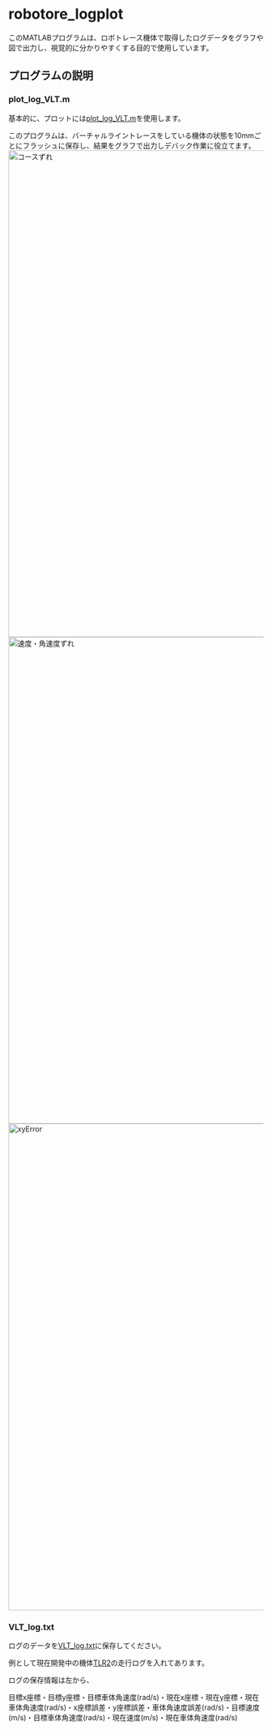 # robotore_logplot
このMATLABプログラムは、ロボトレース機体で取得したログデータをグラフや図で出力し、視覚的に分かりやすくする目的で使用しています。

## プログラムの説明
### plot_log_VLT.m
基本的に、プロットには[plot_log_VLT.m](https://github.com/kentotutui/robotore_logplot/blob/master/plot_log_VLT.m)を使用します。

このプログラムは、バーチャルライントレースをしている機体の状態を10mmごとにフラッシュに保存し、結果をグラフで出力しデバック作業に役立てます。
<img width="960" alt="コースずれ" src="https://github.com/kentotutui/robotore_logplot/assets/74086911/00bdd9ca-2592-4a9f-a779-e6b9a936ab09">
<img width="960" alt="速度・角速度ずれ" src="https://github.com/kentotutui/robotore_logplot/assets/74086911/1b1a8cfe-ceb3-4d52-a595-8d8c9a5a3904">
<img width="960" alt="xyError" src="https://github.com/kentotutui/robotore_logplot/assets/74086911/cba8b4db-4d5e-495e-8982-d9873fd87848">

### VLT_log.txt
ログのデータを[VLT_log.txt](https://github.com/kentotutui/robotore_logplot/blob/master/VLT_log.txt)に保存してください。

例として現在開発中の機体[TLR2](https://www.ntf.or.jp/mouse/micromouse2023/Robot/AllJapan/TechRT63.html)の走行ログを入れてあります。

ログの保存情報は左から、

目標x座標・目標y座標・目標車体角速度(rad/s)・現在x座標・現在y座標・現在車体角速度(rad/s)・x座標誤差・y座標誤差・車体角速度誤差(rad/s)・目標速度(m/s)・目標車体角速度(rad/s)・現在速度(m/s)・現在車体角速度(rad/s)
